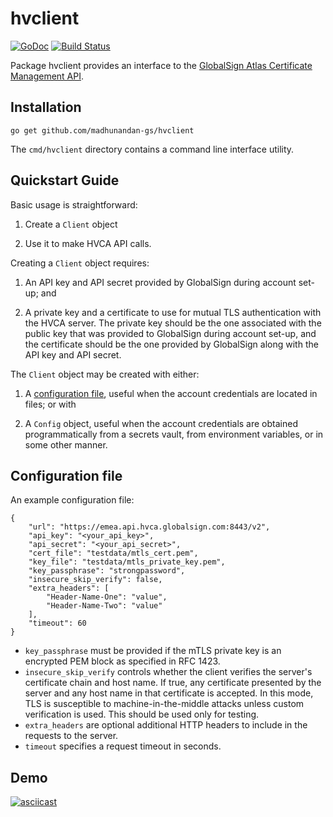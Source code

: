 # hvclient

[![GoDoc](https://godoc.org/github.com/madhunandan-gs/hvclient?status.svg)](https://godoc.org/github.com/madhunandan-gs/hvclient)
[![Build Status](https://github.com/madhunandan-gs/hvclient/actions/workflows/go.yml/badge.svg)](https://github.com/madhunandan-gs/hvclient/actions/workflows/go.yml)

Package hvclient provides an interface to the [GlobalSign Atlas Certificate
Management API](https://www.globalsign.com/en/resources/apis/api-documentation/globalsign_atlas_certificate_management_api.html).

## Installation

```
go get github.com/madhunandan-gs/hvclient
```

The `cmd/hvclient` directory contains a command line interface utility.

## Quickstart Guide

Basic usage is straightforward:

1. Create a `Client` object

2. Use it to make HVCA API calls.

Creating a `Client` object requires:

1. An API key and API secret provided by GlobalSign during account set-up; and

2. A private key and a certificate to use for mutual TLS authentication
with the HVCA server. The private key should be the one associated with
the public key that was provided to GlobalSign during account set-up, and
the certificate should be the one provided by GlobalSign along with the API
key and API secret.

The `Client` object may be created with either:

1. A [configuration file](#configuration-file), useful when the account credentials are located in
files; or with

2. A `Config` object, useful when the account credentials are obtained
programmatically from a secrets vault, from environment variables, or in some
other manner.

## Configuration file

An example configuration file:

```
{
    "url": "https://emea.api.hvca.globalsign.com:8443/v2",
    "api_key": "<your_api_key>",
    "api_secret": "<your_api_secret>",
    "cert_file": "testdata/mtls_cert.pem",
    "key_file": "testdata/mtls_private_key.pem",
    "key_passphrase": "strongpassword",
    "insecure_skip_verify": false,
    "extra_headers": [
        "Header-Name-One": "value",
        "Header-Name-Two": "value"
    ],
    "timeout": 60
}
```

* `key_passphrase` must be provided if the mTLS private key is an encrypted
PEM block as specified in RFC 1423.
* `insecure_skip_verify` controls whether the client verifies the server's
certificate chain and host name. If true, any certificate presented by the
server and any host name in that certificate is accepted. In this mode, TLS
is susceptible to machine-in-the-middle attacks unless custom verification
is used. This should be used only for testing.
* `extra_headers` are optional additional HTTP headers to include in the
requests to the server.
* `timeout` specifies a request timeout in seconds.

## Demo
[![asciicast](https://asciinema.org/a/P6MSC1Qqe78GYWsiucs5DAM8B.svg)](https://asciinema.org/a/P6MSC1Qqe78GYWsiucs5DAM8B)
